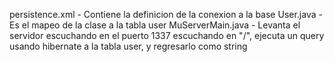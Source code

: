 persistence.xml - Contiene la definicion de la conexion a la base
User.java - Es el mapeo de la clase a la tabla user
MuServerMain.java - Levanta el servidor escuchando en el puerto 1337 escuchando en "/", ejecuta un query usando hibernate a la tabla user, y regresarlo como string 
